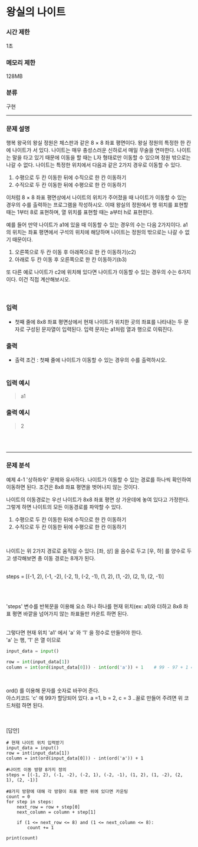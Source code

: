 # 왕실의 나이트


### 시간 제한

1초

### 메모리 제한

128MB

### 분류

구현


***
### 문제 설명

<p>행복 왕국의 왕실 정원은 체스판과 같은 8 × 8 좌표 평면이다. 왕실 정원의 특정한 한 칸에 나이트가 서 있다. 나이트는 매우 충성스러운 신하로서 매일 무술을 연마한다.
나이트는 말을 타고 있기 때문에 이동을 할 때는 L자 형태로만 이동할 수 있으며 정원 밖으로는 나갈 수 없다. 나이트는 특정한 위치에서 다음과 같은 2가지 경우로 이동할 수 있다.

1. 수평으로 두 칸 이동한 뒤에 수직으로 한 칸 이동하기
2. 수직으로 두 칸 이동한 뒤에 수평으로 한 칸 이동하기

이처럼 8 × 8 좌표 평면상에서 나이트의 위치가 주어졌을 때 나이트가 이동할 수 있는 경우의 수를 출력하는 프로그램을 작성하시오. 
이때 왕실의 정원에서 행 위치를 표현할 때는 1부터 8로 표현하며, 열 위치를 표현할 때는 a부터 h로 표현한다.

예를 들어 만약 나이트가 a1에 있을 때 이동할 수 있는 경우의 수는 다음 2가지이다. a1의 위치는 좌표 평면에서 구석의 위치에 해당하며 나이트는 정원의 밖으로는 나갈 수 없기
때문이다.

1. 오른쪽으로 두 칸 이동 후 아래쪽으로 한 칸 이동하기(c2)
2. 아래로 두 칸 이동 후 오른쪽으로 한 칸 이동하기(b3)

또 다른 예로 나이트가 c2에 위치해 있다면 나이트가 이동할 수 있는 경우의 수는 6가지이다. 이건 직접 계산해보시오.</p>


<br>

### 입력 
- 첫째 줄에 8x8 좌표 평면상에서 현재 나이트가 위치한 곳의 좌표를 나타내는 두 문자로 구성된 문자열이 입력된다. 입력 문자는 a1처럼 열과 행으로 이뤄진다.


### 출력 

- 출력 조건 : 첫째 줄에 나이트가 이동할 수 있는 경우의 수를 출력하시오.
<br><br>

### 입력 예시 
> a1
### 출력 예시
> 2

<br><br>

***

### 문제 분석
예제 4-1 '상하좌우' 문제와 유사하다. 나이트가 이동할 수 있는 경로를 하나씩 확인하여 이동하면 된다. 조건은 8x8 좌표 평면을 벗어나지 않는 것이다.
<br>

나이트의 이동경로는 우선 나이트가 8x8 좌표 평면 상 가운데에 놓여 있다고 가정한다. 그렇게 하면 나이트의 모든 이동경로를 파악할 수 있다. <Br>

1. 수평으로 두 칸 이동한 뒤에 수직으로 한 칸 이동하기
2. 수직으로 두 칸 이동한 뒤에 수평으로 한 칸 이동하기
<br>

나이트는 위 2가지 경로로 움직일 수 있다. [좌, 상] 을 음수로 두고 [우, 하] 를 양수로 두고 생각해보면 총 이동 경로는 8개가 된다.<Br><br>

steps = [(-1, 2), (-1, -2), (-2, 1), (-2, -1), (1, 2), (1, -2), (2, 1), (2, -1)]

<br><br>

'steps' 변수를 반복문을 이용해 요소 하나 하나를 현재 위치(ex: a1)와 더하고 8x8 좌표 평면 바깥을 넘어가지 않는 좌표들만 카운트 하면 된다.
<br><br>

그렇다면 현재 위치 'a1' 에서 'a' 와 '1' 을 정수로 만들어야 한다.<br>
'a' 는 행, '1' 은 열 이므로<br>

```py
input_data = input()

row = int(input_data[1])
column = int(ord(input_data[0])) - int(ord('a')) + 1    # 99 - 97 + 1 = 3
```
<br>

ord() 를 이용해 문자를 숫자로 바꾸어 준다.<br>
아스키코드 'c' 에 99가 할당되어 있다. a =1, b = 2, c = 3 ..꼴로 만들어 주려면 위 코드처럼 하면 된다.

<br><Br>
[답안]
```
# 현재 나이트 위치 입력받기
input_data = input()    
row = int(input_data[1])
column = int(ord(input_data[0])) - int(ord('a')) + 1

#나이트 이동 방향 8가지 정의
steps = [(-1, 2), (-1, -2), (-2, 1), (-2, -1), (1, 2), (1, -2), (2, 1), (2, -1)]

#8가지 방향에 대해 각 방향이 좌표 평면 위에 있다면 카운팅
count = 0
for step in steps:
    next_row = row + step[0]
    next_column = column + step[1]

    if (1 <= next_row <= 8) and (1 <= next_column <= 8):
        count += 1

print(count)
```
